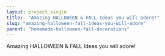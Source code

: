 ```yaml
---
layout: project_single
title:  "Amazing HALLOWEEN & FALL Ideas you will adore!"
slug: "amazing-halloween-fall-ideas-you-will-adore"
parent: "homemade-halloween-fall-decorations"
---
```

Amazing HALLOWEEN & FALL Ideas you will adore!